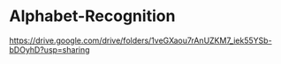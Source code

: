 # Alphabet-Recognition

https://drive.google.com/drive/folders/1veGXaou7rAnUZKM7_iek55YSb-bDOyhD?usp=sharing
